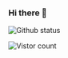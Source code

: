 ### Hi there 👋

![Github status](https://github-readme-stats.vercel.app/api?username=aszx4510&show_icons=true&theme=solarized-light)

![Vistor count](https://komarev.com/ghpvc/?username=aszx4510)

<!--
**aszx4510/aszx4510** is a ✨ _special_ ✨ repository because its `README.md` (this file) appears on your GitHub profile.

Here are some ideas to get you started:

- 🔭 I’m currently working on ...
- 🌱 I’m currently learning ...
- 👯 I’m looking to collaborate on ...
- 🤔 I’m looking for help with ...
- 💬 Ask me about ...
- 📫 How to reach me: ...
- 😄 Pronouns: ...
- ⚡ Fun fact: ...
-->
